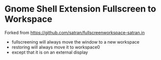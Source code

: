 # Gnome Shell Extension Fullscreen to Workspace

Forked from https://github.com/satran/fullscreenworkspace-satran.in

- fullscreening will always move the window to a new workspace
- restoring will always move it to workspace0
- except that it is on an external display